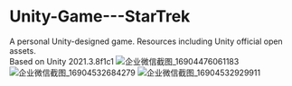 # Unity-Game---StarTrek
A personal Unity-designed game. Resources including Unity official open assets.\
Based on Unity 2021.3.8f1c1
![企业微信截图_16904476061183](https://github.com/SinomiyaKaguya/Unity-Game---StarTrek/assets/91616214/9ef83cdf-cd9a-4b1a-9732-89bb038a37c1)
![企业微信截图_16904532684279](https://github.com/SinomiyaKaguya/Unity-Game---StarTrek/assets/91616214/f9fbd6dd-3d72-4a1d-8cf9-9200821d4285)
![企业微信截图_16904532929911](https://github.com/SinomiyaKaguya/Unity-Game---StarTrek/assets/91616214/61b882d1-6bc7-4caa-888b-f205c83831c8)
